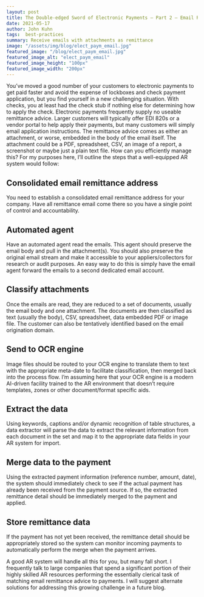 ```yaml
---
layout: post
title: The Double-edged Sword of Electronic Payments – Part 2 – Email Remittance Advice
date: 2021-05-17
author: John Kuhn
tags:  best-practices
summary: Receive emails with attachments as remittance 
image: "/assets/img/blog/elect_paym_email.jpg"
featured_image: "/blog/elect_paym_email.jpg"
featured_image_alt: "elect_paym_email"
featured_image_height: "100px"
featured_image_width: "200px"
---
```


You’ve moved a good number of your customers to electronic payments to get paid faster and avoid the expense of lockboxes and check payment application, but you find yourself in a new challenging situation.  With checks, you at least had the check stub if nothing else for determining how to apply the check.  Electronic payments frequently supply no useable remittance advice.  Larger customers will typically offer EDI 820s or a vendor portal to help apply their payments, but many customers will simply email application instructions.   The remittance advice comes as either an attachment, or worse, embedded in the body of the email itself.  The attachment could be a PDF, spreadsheet, CSV, an image of a report, a screenshot or maybe just a plain text file.  How can you efficiently manage this?   For my purposes here, I’ll outline the steps that a well-equipped AR system would follow:

## Consolidated email remittance address

You need to establish a consolidated email remittance address for your company.  Have all remittance email come there so you have a single point of control and accountability.

## Automated agent

Have an automated agent read the emails.  This agent should preserve the email body and pull in the attachment(s).  You should also preserve the original email stream and make it accessible to your appliers/collectors for research or audit purposes.  An easy way to do this is simply have the email agent forward the emails to a second dedicated email account.

## Classify attachments

Once the emails are read, they are reduced to a set of documents, usually the email body and one attachment.   The documents are then classified as text (usually the body), CSV, spreadsheet, data embedded PDF or image file.  The customer can also be tentatively identified based on the email origination domain.  

## Send to OCR engine

Image files should be routed to your OCR engine to translate them to text with the appropriate meta-date to facilitate classification, then merged back into the process flow.  I’m assuming here that your OCR engine is a modern AI-driven facility trained to the AR environment that doesn’t require templates, zones or other document/format specific aids.  

## Extract the data

Using keywords, captions and/or dynamic recognition of table structures, a data extractor will parse the data to extract the relevant information from each document in the set and map it to the appropriate data fields in your AR system for import.  

## Merge data to the payment

Using the extracted payment information (reference number, amount, date), the system should immediately check to see if the actual payment has already been received from the payment source.  If so, the extracted remittance detail should be immediately merged to the payment and applied.  

## Store remittance data

If the payment has not yet been received, the remittance detail should be appropriately stored so the system can monitor incoming payments to automatically perform the merge when the payment arrives.

A good AR system will handle all this for you, but many fall short.  I frequently talk to large companies that spend a significant portion of their highly skilled AR resources performing the essentially clerical task of matching email remittance advice to payments.  I will suggest alternate solutions for addressing this growing challenge in a future blog.
